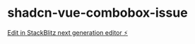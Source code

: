 # shadcn-vue-combobox-issue

[Edit in StackBlitz next generation editor ⚡️](https://stackblitz.com/~/github.com/devbyray/shadcn-vue-combobox-issue)